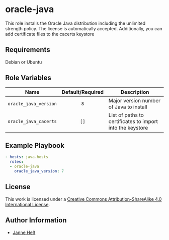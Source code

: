 # oracle-java

This role installs the Oracle Java distribution including the unlimited strength policy.
The license is automatically accepted.
Additionally, you can add certificate files to the cacerts keystore

## Requirements

Debian or Ubuntu

## Role Variables

| Name                  | Default/Required | Description                                               |
|-----------------------|:----------------:|-----------------------------------------------------------|
| `oracle_java_version` | `8`              | Major version number of Java to install                   |
| `oracle_java_cacerts` | `[]`             | List of paths to certificates to import into the keystore |

## Example Playbook

```yml
- hosts: java-hosts
  roles:
  - oracle-java
    oracle_java_version: 7
```

## License

This work is licensed under a [Creative Commons Attribution-ShareAlike 4.0 International License](https://creativecommons.org/licenses/by-sa/4.0/).

## Author Information

- [Janne Heß](https://github.com/dasJ)
